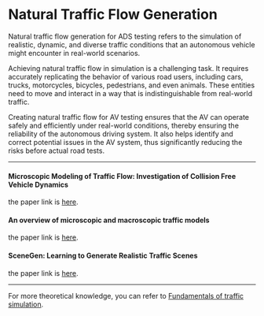 # Natural Traffic Flow Generation

Natural traffic flow generation for ADS testing refers to the simulation of realistic, dynamic, and diverse traffic conditions that an autonomous vehicle might encounter in real-world scenarios.

Achieving natural traffic flow in simulation is a challenging task. It requires accurately replicating the behavior of various road users, including cars, trucks, motorcycles, bicycles, pedestrians, and even animals. These entities need to move and interact in a way that is indistinguishable from real-world traffic.

Creating natural traffic flow for AV testing ensures that the AV can operate safely and efficiently under real-world conditions, thereby ensuring the reliability of the autonomous driving system. It also helps identify and correct potential issues in the AV system, thus significantly reducing the risks before actual road tests.


---

#### Microscopic Modeling of Traffic Flow: Investigation of Collision Free Vehicle Dynamics
the paper link is [here](https://sumo.dlr.de/pdf/KraussDiss.pdf).

#### An overview of microscopic and macroscopic traffic models
the paper link is [here](https://fse.studenttheses.ub.rug.nl/11050/1/Bachelorproject.pdf).

#### SceneGen: Learning to Generate Realistic Traffic Scenes
the paper link is [here](https://arxiv.org/pdf/2101.06541).

---

For more theoretical knowledge, you can refer to [Fundamentals of traffic simulation](https://link.springer.com/content/pdf/10.1007/978-1-4419-6142-6.pdf).